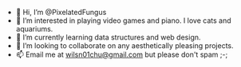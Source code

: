 - 👋 Hi, I’m @PixelatedFungus
- 👀 I’m interested in playing video games and piano. I love cats and aquariums.
- 🌱 I’m currently learning data structures and web design.
- 💞️ I’m looking to collaborate on any aesthetically pleasing projects.
- 📫 Email me at wilsn01chu@gmail.com but please don't spam ;-;

<!---
PixelatedFungus/PixelatedFungus is a ✨ special ✨ repository because its `README.md` (this file) appears on your GitHub profile.
You can click the Preview link to take a look at your changes.
--->
